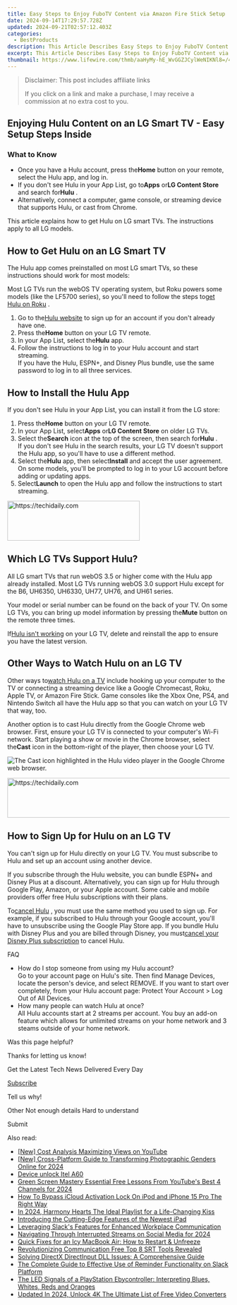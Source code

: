 ```yaml
---
title: Easy Steps to Enjoy FuboTV Content via Amazon Fire Stick Setup
date: 2024-09-14T17:29:57.728Z
updated: 2024-09-21T02:57:12.403Z
categories:
  - BestProducts
description: This Article Describes Easy Steps to Enjoy FuboTV Content via Amazon Fire Stick Setup
excerpt: This Article Describes Easy Steps to Enjoy FuboTV Content via Amazon Fire Stick Setup
thumbnail: https://www.lifewire.com/thmb/aaHyMy-hE_WvGGZJCylWeNIKNl8=/400x300/filters:no_upscale():max_bytes(150000):strip_icc():format(webp)/how-to-get-fubotv-on-firestick-3ef2d0c3d4dc4547822c233ff93e12a9.jpg
---
```


>  Disclaimer: This post includes affiliate links
>
>  If you click on a link and make a purchase, I may receive a commission at no extra cost to you.
>

## Enjoying Hulu Content on an LG Smart TV - Easy Setup Steps Inside
### What to Know

* Once you have a Hulu account, press the**Home** button on your remote, select the Hulu app, and log in.
* If you don't see Hulu in your App List, go to**Apps** or**LG Content Store** and search for**Hulu** .
* Alternatively, connect a computer, game console, or streaming device that supports Hulu, or cast from Chrome.

 This article explains how to get Hulu on LG smart TVs. The instructions apply to all LG models.

## How to Get Hulu on an LG Smart TV

 The Hulu app comes preinstalled on most LG smart TVs, so these instructions should work for most models:

 Most LG TVs run the webOS TV operating system, but Roku powers some models (like the LF5700 series), so you'll need to follow the steps to[get Hulu on Roku](https://www.lifewire.com/watch-hulu-on-roku-7483468) .

1. Go to the[Hulu website](https://www.hulu.com/welcome?orig%5Freferrer=google.com) to sign up for an account if you don't already have one.
2. Press the**Home** button on your LG TV remote.
3. In your App List, select the**Hulu** app.
4. Follow the instructions to log in to your Hulu account and start streaming.  
 If you have the Hulu, ESPN+, and Disney Plus bundle, use the same password to log in to all three services.

## How to Install the Hulu App

 If you don't see Hulu in your App List, you can install it from the LG store:

1. Press the**Home** button on your LG TV remote.
2. In your App List, select**Apps** or**LG Content Store** on older LG TVs.
3. Select the**Search** icon at the top of the screen, then search for**Hulu** .  
 If you don't see Hulu in the search results, your LG TV doesn't support the Hulu app, so you'll have to use a different method.
4. Select the**Hulu** app, then select**Install** and accept the user agreement.  
 On some models, you'll be prompted to log in to your LG account before adding or updating apps.
5. Select**Launch** to open the Hulu app and follow the instructions to start streaming.

<!-- affiliate ads begin -->
<a href="https://aligracehair.sjv.io/c/5597632/2006928/19272" target="_top" id="2006928">
  <img src="//a.impactradius-go.com/display-ad/19272-2006928" border="0" alt="https://techidaily.com" width="300" height="90"/>
</a>
<img height="0" width="0" src="https://aligracehair.sjv.io/i/5597632/2006928/19272" style="position:absolute;visibility:hidden;" border="0" />
<!-- affiliate ads end -->

## Which LG TVs Support Hulu?

 All LG smart TVs that run webOS 3.5 or higher come with the Hulu app already installed. Most LG TVs running webOS 3.0 support Hulu except for the B6, UH6350, UH6330, UH77, UH76, and UH61 series.

 Your model or serial number can be found on the back of your TV. On some LG TVs, you can bring up model information by pressing the**Mute** button on the remote three times.  

 If[Hulu isn't working](https://www.lifewire.com/fix-hulu-not-working-5096089) on your LG TV, delete and reinstall the app to ensure you have the latest version.

## Other Ways to Watch Hulu on an LG TV

 Other ways to[watch Hulu on a TV](https://www.lifewire.com/watch-hulu-on-your-tv-3486665) include hooking up your computer to the TV or connecting a streaming device like a Google Chromecast, Roku, Apple TV, or Amazon Fire Stick. Game consoles like the Xbox One, PS4, and Nintendo Switch all have the Hulu app so that you can watch on your LG TV that way, too.

 Another option is to cast Hulu directly from the Google Chrome web browser. First, ensure your LG TV is connected to your computer's Wi-Fi network. Start playing a show or movie in the Chrome browser, select the**Cast** icon in the bottom-right of the player, then choose your LG TV.  

![The Cast icon highlighted in the Hulu video player in the Google Chrome web browser.](https://www.lifewire.com/thmb/XRvqFn2nHCCaCqD0LMk1qgKNU54=/1500x0/filters:no_upscale():max_bytes(150000):strip_icc():format(webp)/WatchHuluonanLGSmartTV-annotated-7d7bbb3f45e04ae3a736286cec07a7f5.jpg)

<!-- affiliate ads begin -->
<a href="https://appsumo.8odi.net/c/5597632/2094483/7443" target="_top" id="2094483">
  <img src="//a.impactradius-go.com/display-ad/7443-2094483" border="0" alt="https://techidaily.com" width="728" height="90"/>
</a>
<img height="0" width="0" src="https://appsumo.8odi.net/i/5597632/2094483/7443" style="position:absolute;visibility:hidden;" border="0" />
<!-- affiliate ads end -->

## How to Sign Up for Hulu on an LG TV

 You can't sign up for Hulu directly on your LG TV. You must subscribe to Hulu and set up an account using another device.

 If you subscribe through the Hulu website, you can bundle ESPN+ and Disney Plus at a discount. Alternatively, you can sign up for Hulu through Google Play, Amazon, or your Apple account. Some cable and mobile providers offer free Hulu subscriptions with their plans.

 To[cancel Hulu](https://www.lifewire.com/how-to-cancel-hulu-subscription-4173750) , you must use the same method you used to sign up. For example, if you subscribed to Hulu through your Google account, you'll have to unsubscribe using the Google Play Store app. If you bundle Hulu with Disney Plus and you are billed through Disney, you must[cancel your Disney Plus subscription](https://www.lifewire.com/how-to-cancel-disney-plus-4847060) to cancel Hulu.

 FAQ

* How do I stop someone from using my Hulu account?  
 Go to your account page on Hulu's site. Then find Manage Devices, locate the person's device, and select REMOVE. If you want to start over completely, from your Hulu account page: Protect Your Account > Log Out of All Devices.
* How many people can watch Hulu at once?  
 All Hulu accounts start at 2 streams per account. You buy an add-on feature which allows for unlimited streams on your home network and 3 steams outside of your home network.

Was this page helpful?

Thanks for letting us know!

 Get the Latest Tech News Delivered Every Day

[Subscribe](https://www.lifewire.com/#)

Tell us why!

 Other  Not enough details  Hard to understand

 Submit

<ins class="adsbygoogle"
     style="display:block"
     data-ad-format="autorelaxed"
     data-ad-client="ca-pub-7571918770474297"
     data-ad-slot="1223367746"></ins>

<ins class="adsbygoogle"
     style="display:block"
     data-ad-client="ca-pub-7571918770474297"
     data-ad-slot="8358498916"
     data-ad-format="auto"
     data-full-width-responsive="true"></ins>

<span class="atpl-alsoreadstyle">Also read:</span>
<div><ul>
<li><a href="https://extra-lessons.techidaily.com/new-cost-analysis-maximizing-views-on-youtube/"><u>[New] Cost Analysis Maximizing Views on YouTube</u></a></li>
<li><a href="https://instagram-clips.techidaily.com/new-cross-platform-guide-to-transforming-photographic-genders-online-for-2024/"><u>[New] Cross-Platform Guide to Transforming Photographic Genders Online for 2024</u></a></li>
<li><a href="https://phone-solutions.techidaily.com/device-unlock-itel-a60-by-drfone-android-unlock-android-unlock/"><u>Device unlock Itel A60</u></a></li>
<li><a href="https://youtube-stream.techidaily.com/green-screen-mastery-essential-free-lessons-from-youtubes-best-4-channels-for-2024/"><u>Green Screen Mastery Essential Free Lessons From YouTube's Best 4 Channels for 2024</u></a></li>
<li><a href="https://activate-lock.techidaily.com/how-to-bypass-icloud-activation-lock-on-ipod-and-iphone-15-pro-the-right-way-by-drfone-ios/"><u>How To Bypass iCloud Activation Lock On iPod and iPhone 15 Pro The Right Way</u></a></li>
<li><a href="https://some-techniques.techidaily.com/in-2024-harmony-hearts-the-ideal-playlist-for-a-life-changing-kiss/"><u>In 2024, Harmony Hearts The Ideal Playlist for a Life-Changing Kiss</u></a></li>
<li><a href="https://tech-renaissance.techidaily.com/introducing-the-cutting-edge-features-of-the-newest-ipad/"><u>Introducing the Cutting-Edge Features of the Newest iPad</u></a></li>
<li><a href="https://tech-renaissance.techidaily.com/leveraging-slacks-features-for-enhanced-workplace-communication/"><u>Leveraging Slack's Features for Enhanced Workplace Communication</u></a></li>
<li><a href="https://facebook-video-files.techidaily.com/navigating-through-interrupted-streams-on-social-media-for-2024/"><u>Navigating Through Interrupted Streams on Social Media for 2024</u></a></li>
<li><a href="https://tech-renaissance.techidaily.com/quick-fixes-for-an-icy-macbook-air-how-to-restart-and-unfreeze/"><u>Quick Fixes for an Icy MacBook Air: How to Restart & Unfreeze</u></a></li>
<li><a href="https://extra-resources.techidaily.com/revolutionizing-communication-free-top-8-srt-tools-revealed/"><u>Revolutionizing Communication Free Top 8 SRT Tools Revealed</u></a></li>
<li><a href="https://tech-renaissance.techidaily.com/solving-directx-directinput-dll-issues-a-comprehensive-guide/"><u>Solving DirectX DirectInput DLL Issues: A Comprehensive Guide</u></a></li>
<li><a href="https://tech-renaissance.techidaily.com/the-complete-guide-to-effective-use-of-reminder-functionality-on-slack-platform/"><u>The Complete Guide to Effective Use of Reminder Functionality on Slack Platform</u></a></li>
<li><a href="https://tech-renaissance.techidaily.com/the-led-signals-of-a-playstation-ebycontroller-interpreting-blues-whites-reds-and-oranges/"><u>The LED Signals of a PlayStation Ebycontroller: Interpreting Blues, Whites, Reds and Oranges</u></a></li>
<li><a href="https://video-content-creator.techidaily.com/updated-in-2024-unlock-4k-the-ultimate-list-of-free-video-converters/"><u>Updated In 2024, Unlock 4K The Ultimate List of Free Video Converters</u></a></li>
</ul></div>

